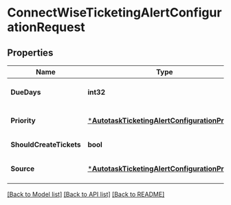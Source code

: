 # ConnectWiseTicketingAlertConfigurationRequest

## Properties
Name | Type | Description | Notes
------------ | ------------- | ------------- | -------------
**DueDays** | **int32** |  | [optional] [default to null]
**Priority** | [***AutotaskTicketingAlertConfigurationPriority**](AutotaskTicketingAlertConfiguration_priority.md) |  | [optional] [default to null]
**ShouldCreateTickets** | **bool** |  | [default to null]
**Source** | [***AutotaskTicketingAlertConfigurationPriority**](AutotaskTicketingAlertConfiguration_priority.md) |  | [optional] [default to null]

[[Back to Model list]](../README.md#documentation-for-models) [[Back to API list]](../README.md#documentation-for-api-endpoints) [[Back to README]](../README.md)

